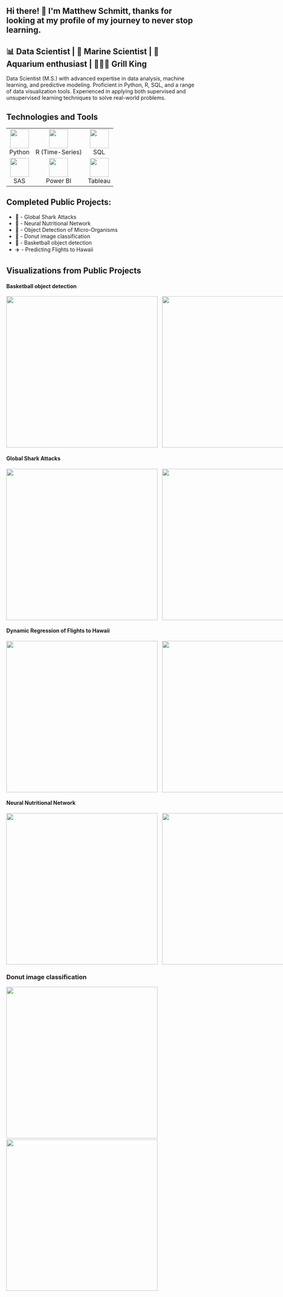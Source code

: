 ## Hi there! 👋 I'm Matthew Schmitt, thanks for looking at my profile of my journey to never stop learning.

## 📊 Data Scientist | 🌊 Marine Scientist | 🦐 Aquarium enthusiast | 👨🏻‍🍳 Grill King 

Data Scientist (M.S.) with advanced expertise in data analysis, machine learning, and predictive modeling. Proficient in Python, R, SQL, and a range of data visualization tools. Experienced in applying both supervised and unsupervised learning techniques to solve real-world problems.

## Technologies and Tools

<table>
  <tr>
    <td align="center">
      <img src="https://github.com/user-attachments/assets/a3f75745-68ae-4289-8823-cf5c72cdf973" width="50" height="50"><br>Python
    </td>
    <td align="center">
      <img src="https://github.com/user-attachments/assets/c197ab3f-a6ec-4044-8f30-26c65df6cd51" width="50" height="50"><br>R (Time-Series)
    </td>
    <td align="center">
      <img src="https://github.com/user-attachments/assets/3f542b01-c748-4bc3-9c8d-8930d8d7b556" width="50" height="50"><br>SQL
    </td>
  </tr>
  <tr>
    <td align="center">
      <img src="https://github.com/user-attachments/assets/5bdb4b5d-d105-44e5-a1c9-8f46c4f3fb4d" width="50" height="50"><br>SAS
    </td>
    <td align="center">
      <img src="https://github.com/user-attachments/assets/da6a82f0-2140-4936-9a17-c8acd04c9b5f" width="50" height="50"><br>Power BI
    </td>
    <td align="center">
      <img src="https://github.com/user-attachments/assets/7fe726a9-20f1-4354-8311-9ca741afe07e" width="50" height="50"><br>Tableau
    </td>
  </tr>
</table>


## Completed Public Projects:
- 🦈 - Global Shark Attacks
- 🍔 - Neural Nutritional Network
- 🦠 - Object Detection of Micro-Organisms
- 🍩 - Donut image classification
- 🏀 - Basketball object detection 
- ✈️ - Predicting Flights to Hawaii

## Visualizations from Public Projects

#### Basketball object detection
<div style="display: flex; flex-direction: row;">
    <img src="https://github.com/user-attachments/assets/a8fdd693-b7d7-4f3e-9690-319edd561842" width="400" height="400">
    &nbsp;&nbsp;&nbsp;
    <img src="https://raw.githubusercontent.com/MatteSchmitt/MatteSchmitt/main/basketball%20gif.gif" width="400" height="400">
</div>

#### Global Shark Attacks
<div style="display: flex; flex-direction: row;">
    <img src="https://github.com/user-attachments/assets/50e8bcc3-faea-4f0f-87a4-39962d17d2da" width="400" height="400">
    &nbsp;&nbsp;&nbsp;
    <img src="https://github.com/user-attachments/assets/b22dafdb-6641-4d62-96d9-c8fb315bb08e" width="400" height="400">
</div>

#### Dynamic Regression of Flights to Hawaii 
<div style="display: flex; flex-direction: row;">
    <img src="https://github.com/user-attachments/assets/64345ec7-0afb-4588-b2f4-2775b44c76e8" width="400" height="400">
    &nbsp;&nbsp;&nbsp;
    <img src="https://github.com/user-attachments/assets/f1240fcc-607c-4ae5-93a1-b93ad39c8e69" width="400" height="400">
</div>

#### Neural Nutritional Network
<div style="display: flex; flex-direction: row;">
    <img src="https://github.com/user-attachments/assets/0792aa1b-ccda-4db2-b9d4-fd981adc5e6d" width="400" height="400">
    &nbsp;&nbsp;&nbsp;
    <img src="https://github.com/user-attachments/assets/6893c419-e4b4-433f-bcca-9d6cd08cb6bd" width="400" height="400">
</div>

### Donut image classification
<img src="https://github.com/user-attachments/assets/89d583a5-f713-4f55-afe0-08a35558de5c" width="400" height="400">
&nbsp;&nbsp;&nbsp;
<img src="https://github.com/user-attachments/assets/853af04a-e598-4508-a6db-b51751af0356" width="400" height="400">
